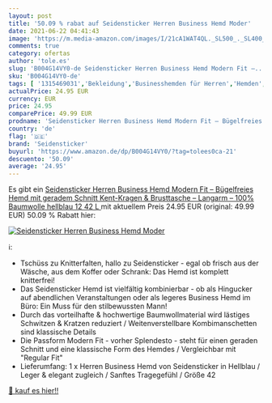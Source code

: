 ```yaml
---
layout: post
title: '50.09 % rabat auf Seidensticker Herren Business Hemd Moder'
date: 2021-06-22 04:41:43
image: 'https://m.media-amazon.com/images/I/21cA1WAT4QL._SL500_._SL400_.jpg'
comments: true
category: ofertas
author: 'tole.es'
slug: 'B004G14VY0-de Seidensticker Herren Business Hemd Modern Fit –...'
sku: 'B004G14VY0-de'
tags: [ '1315469031','Bekleidung','Businesshemden für Herren','Hemden','Herrenbekleidung','Produkte','Tops, T-Shirts & Hemden für Herren','seidensticker', ]
actualPrice: 24.95 EUR
currency: EUR
price: 24.95
comparePrice: 49.99 EUR
prodname: 'Seidensticker Herren Business Hemd Modern Fit – Bügelfreies Hemd mit geradem Schnitt  Kent-Kragen & Brusttasche – Langarm – 100% Baumwolle  hellblau  12   42  L '
country: 'de'
flag: '🇩🇪'
brand: 'Seidensticker'
buyurl: 'https://www.amazon.de/dp/B004G14VY0/?tag=tolees0ca-21'
descuento: '50.09'
average: '24.95'
---
```


Es gibt ein [Seidensticker Herren Business Hemd Modern Fit – Bügelfreies Hemd mit geradem Schnitt  Kent-Kragen & Brusttasche – Langarm – 100% Baumwolle  hellblau  12   42  L ](https://www.amazon.de/dp/B004G14VY0/?tag=tolees0ca-21) mit aktuellem Preis 24.95 EUR (original: 49.99 EUR) 50.09 % Rabatt hier:

[![Seidensticker Herren Business Hemd Moder](https://m.media-amazon.com/images/I/21cA1WAT4QL._SL500_._SL400_.jpg)](https://www.amazon.de/dp/B004G14VY0/?tag=tolees0ca-21)

ℹ️:

- Tschüss zu Knitterfalten, hallo zu Seidensticker - egal ob frisch aus der Wäsche, aus dem Koffer oder Schrank: Das Hemd ist komplett knitterfrei!
- Das Seidensticker Hemd ist vielfältig kombinierbar - ob als Hingucker auf abendlichen Veranstaltungen oder als legeres Business Hemd im Büro: Ein Muss für den stilbewussten Mann!
- Durch das vorteilhafte & hochwertige Baumwollmaterial wird lästiges Schwitzen & Kratzen reduziert / Weitenverstellbare Kombimanschetten sind klassische Details
- Die Passform Modern Fit - vorher Splendesto - steht für einen geraden Schnitt und eine klassische Form des Hemdes / Vergleichbar mit "Regular Fit"
- Lieferumfang: 1 x Herren Business Hemd von Seidensticker in Hellblau / Leger & elegant zugleich / Sanftes Tragegefühl / Größe 42

[🛒 kauf es hier!!](https://www.amazon.de/dp/B004G14VY0/?tag=tolees0ca-21)
